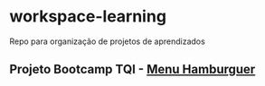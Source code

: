 # workspace-learning
Repo para organização de projetos de aprendizados

## Projeto Bootcamp TQI - [Menu Hamburguer](https://github.com/dionipires/workspace-learning/tree/main/bootcamp-tqi/menu-hamburguer)
